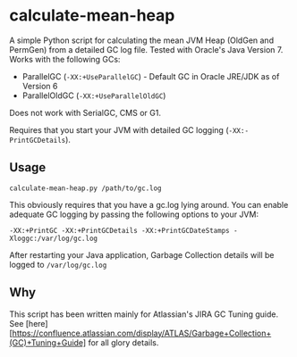 calculate-mean-heap
=========

A simple Python script for calculating the mean JVM Heap (OldGen and PermGen) from a detailed GC log file. Tested with Oracle's Java Version 7. Works with the following GCs:

* ParallelGC (`-XX:+UseParallelGC`) - Default GC in Oracle JRE/JDK as of Version 6
* ParallelOldGC (`-XX:+UseParallelOldGC`)

Does not work with SerialGC, CMS or G1. 

Requires that you start your JVM with detailed GC logging (`-XX:-PrintGCDetails`).

Usage
--------

    calculate-mean-heap.py /path/to/gc.log

This obviously requires that you have a gc.log lying around. You can enable adequate GC logging by passing the following options to your JVM:

    -XX:+PrintGC -XX:+PrintGCDetails -XX:+PrintGCDateStamps -Xloggc:/var/log/gc.log 

After restarting your Java application, Garbage Collection details will be logged to `/var/log/gc.log`

Why
-------

This script has been written mainly for Atlassian's JIRA GC Tuning guide. See [here][https://confluence.atlassian.com/display/ATLAS/Garbage+Collection+(GC)+Tuning+Guide] for all glory details.
